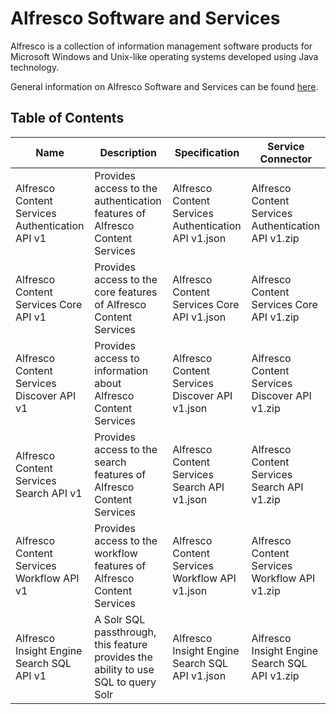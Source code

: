 # Alfresco Software and Services

Alfresco is a collection of information management software products for Microsoft Windows and Unix-like operating systems developed using Java technology.

General information on Alfresco Software and Services can be found [here](https://www.alfresco.com/).

## Table of Contents

| Name  | Description | Specification | Service Connector |
| ------------- | ------------- | ------------- | ------------- |
| Alfresco Content Services Authentication API v1 | Provides access to the authentication features of Alfresco Content Services |  Alfresco Content Services Authentication API v1.json | Alfresco Content Services Authentication API v1.zip |
| Alfresco Content Services Core API v1 | Provides access to the core features of Alfresco Content Services | Alfresco Content Services Core API v1.json | Alfresco Content Services Core API v1.zip |
| Alfresco Content Services Discover API v1 | Provides access to information about Alfresco Content Services | Alfresco Content Services Discover API v1.json | Alfresco Content Services Discover API v1.zip |
| Alfresco Content Services Search API v1 | Provides access to the search features of Alfresco Content Services | Alfresco Content Services Search API v1.json | Alfresco Content Services Search API v1.zip |
| Alfresco Content Services Workflow API v1 | Provides access to the workflow features of Alfresco Content Services | Alfresco Content Services Workflow API v1.json | Alfresco Content Services Workflow API v1.zip |
| Alfresco Insight Engine Search SQL API v1 | A Solr SQL passthrough, this feature provides the ability to use SQL to query Solr | Alfresco Insight Engine Search SQL API v1.json | Alfresco Insight Engine Search SQL API v1.zip |
